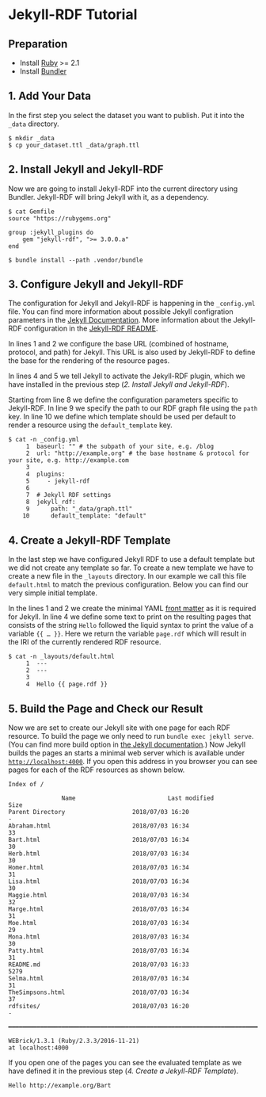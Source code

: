 # Jekyll-RDF Tutorial

## Preparation

- Install [Ruby](https://www.ruby-lang.org/) >= 2.1
- Install [Bundler](https://bundler.io/)

## 1. Add Your Data

In the first step you select the dataset you want to publish. Put it into the `_data` directory.

    $ mkdir _data
    $ cp your_dataset.ttl _data/graph.ttl

## 2. Install Jekyll and Jekyll-RDF

Now we are going to install Jekyll-RDF into the current directory using Bundler. Jekyll-RDF will bring Jekyll with it, as a dependency.

    $ cat Gemfile
    source "https://rubygems.org"

    group :jekyll_plugins do
        gem "jekyll-rdf", ">= 3.0.0.a"
    end

    $ bundle install --path .vendor/bundle

## 3. Configure Jekyll and Jekyll-RDF

The configuration for Jekyll and Jekyll-RDF is happening in the `_config.yml` file. You can find more information about possible Jekyll configration parameters in the [Jekyll Documentation](https://jekyllrb.com/docs/configuration/). More information about the Jekyll-RDF configuration in the [Jekyll-RDF README](https://github.com/white-gecko/jekyll-rdf/blob/develop/README.md#configuration).

In lines 1 and 2 we configure the base URL (combined of hostname, protocol, and path) for Jekyll. This URL is also used by Jekyll-RDF to define the base for the rendering of the resource pages.

In lines 4 and 5 we tell Jekyll to activate the Jekyll-RDF plugin, which we have installed in the previous step (*2. Install Jekyll and Jekyll-RDF*).

Starting from line 8 we define the configuration parameters specific to Jekyll-RDF.
In line 9 we specify the path to our RDF graph file using the `path` key.
In line 10 we define which template should be used per default to render a resource using the `default_template` key.

    $ cat -n _config.yml
         1	baseurl: "" # the subpath of your site, e.g. /blog
         2	url: "http://example.org" # the base hostname & protocol for your site, e.g. http://example.com
         3
         4	plugins:
         5	   - jekyll-rdf
         6
         7	# Jekyll RDF settings
         8	jekyll_rdf:
         9	    path: "_data/graph.ttl"
        10	    default_template: "default"

## 4. Create a Jekyll-RDF Template

In the last step we have configured Jekyll RDF to use a default template but we did not create any template so far.
To create a new template we have to create a new file in the `_layouts` directory.
In our example we call this file `default.html` to match the previous configuration.
Below you can find our very simple initial template.

In the lines 1 and 2 we create the minimal YAML [front matter](https://jekyllrb.com/docs/frontmatter/) as it is required for Jekyll.
In line 4 we define some text to print on the resulting pages that consists of the string `Hello` followed the liquid syntax to print the value of a variable `{{ … }}`.
Here we return the variable `page.rdf` which will result in the IRI of the currently rendered RDF resource.

    $ cat -n _layouts/default.html
         1	---
         2	---
         3
         4	Hello {{ page.rdf }}

## 5. Build the Page and Check our Result

Now we are set to create our Jekyll site with one page for each RDF resource.
To build the page we only need to run `bundle exec jekyll serve`. (You can find more build option in [the Jekyll documentation](https://jekyllrb.com/docs/usage/).)
Now Jekyll builds the pages an starts a minimal web server which is available under [`http://localhost:4000`](http://localhost:4000).
If you open this address in you browser you can see pages for each of the RDF resources as shown below.

    Index of /

                   Name                          Last modified              Size
    Parent Directory                   2018/07/03 16:20                   -
    Abraham.html                       2018/07/03 16:34                   33
    Bart.html                          2018/07/03 16:34                   30
    Herb.html                          2018/07/03 16:34                   30
    Homer.html                         2018/07/03 16:34                   31
    Lisa.html                          2018/07/03 16:34                   30
    Maggie.html                        2018/07/03 16:34                   32
    Marge.html                         2018/07/03 16:34                   31
    Moe.html                           2018/07/03 16:34                   29
    Mona.html                          2018/07/03 16:34                   30
    Patty.html                         2018/07/03 16:34                   31
    README.md                          2018/07/03 16:33                   5279
    Selma.html                         2018/07/03 16:34                   31
    TheSimpsons.html                   2018/07/03 16:34                   37
    rdfsites/                          2018/07/03 16:20                   -

    ━━━━━━━━━━━━━━━━━━━━━━━━━━━━━━━━━━━━━━━━━━━━━━━━━━━━━━━━━━━━━━━━━━━━━━━━━━━━━━━

    WEBrick/1.3.1 (Ruby/2.3.3/2016-11-21)
    at localhost:4000

If you open one of the pages you can see the evaluated template as we have defined it in the previous step (*4. Create a Jekyll-RDF Template*).

    Hello http://example.org/Bart
